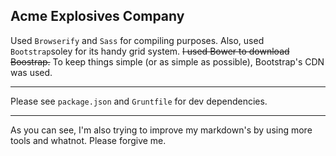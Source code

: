 ## Acme Explosives Company

Used `Browserify` and `Sass` for compiling purposes. Also, used `Bootstrap`soley for its handy grid system. ~~I used Bower to download Boostrap.~~ To keep things simple (or as simple as possible), Bootstrap's CDN was used.
***
Please see `package.json` and `Gruntfile` for dev dependencies.
***
As you can see, I'm also trying to improve my markdown's by using more tools and whatnot. Please forgive me.